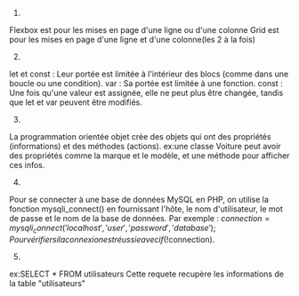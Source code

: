 1.
Flexbox est pour les mises en page d'une ligne ou d'une colonne
Grid est pour les mises en page d'une ligne et d'une colonne(les 2 à la fois)

2.
let et const : Leur portée est limitée à l'intérieur des blocs (comme dans une boucle ou une condition).
var : Sa portée est limitée à une fonction.
const : Une fois qu'une valeur est assignée, elle ne peut plus être changée, tandis que let et var peuvent être modifiés.

3.
La programmation orientée objet crée des objets qui ont des propriétés (informations) et des méthodes (actions). 
ex:une classe Voiture peut avoir des propriétés comme la marque et le modèle, et une méthode pour afficher ces infos.

4.
Pour se connecter à une base de données MySQL en PHP, on utilise la fonction mysqli_connect() en fournissant l'hôte, le nom d'utilisateur, le mot de passe et le nom de la base de données. 
Par exemple :
$connection = mysqli_connect('localhost', 'user', 'password', 'database');
Pour vérifier si la connexion est réussie avec if (!$connection).

5.
ex:SELECT * FROM utilisateurs
Cette requete recupère les informations de la table "utilisateurs" 